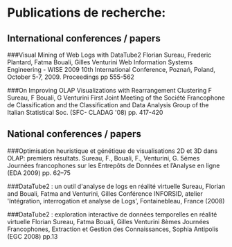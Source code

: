 # Publications de recherche:

## International conferences / papers

###Visual Mining of Web Logs with DataTube2
Florian Sureau, Frederic Plantard, Fatma Bouali, Gilles Venturini
Web Information Systems Engineering - WISE 2009
10th International Conference, Poznań, Poland, October 5-7, 2009. Proceedings
pp 555-562
 
###On Improving OLAP Visualizations with Rearrangement Clustering
F Sureau, F Bouali, G Venturini
First Joint Meeting of the Société Francophone de Classification and the Classification and Data Analysis Group of the Italian Statistical Soc. (SFC- CLADAG '08)
pp. 417-420

## National conferences / papers

###Optimisation heuristique et génétique de visualisations 2D et 3D dans OLAP: premiers résultats. 
Sureau, F., Bouali, F., Venturini, G.
5émes Journées francophones sur les Entrepôts de Données et l’Analyse en ligne (EDA 2009)
pp. 62–75

###DataTube2 : un outil d'analyse de logs en réalité virtuelle
Sureau, Florian and Bouali, Fatma and Venturini, Gilles
Conférence INFORSID, atelier 'Intégration, interrogation et analyse de Logs', Fontainebleau, France (2008)

###DataTube2 : exploration interactive de données temporelles en réalité virtuelle
Florian Sureau, Fatma Bouali, Gilles Venturini
8èmes Journées Francophones, Extraction et Gestion des Connaissances, Sophia Antipolis (EGC 2008)
pp.13
